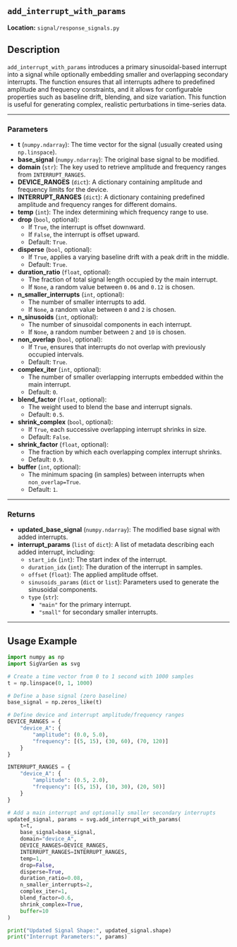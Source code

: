 ## `add_interrupt_with_params`

**Location:** `signal/response_signals.py`

## Description

`add_interrupt_with_params` introduces a primary sinusoidal-based interrupt into a signal while optionally embedding smaller and overlapping secondary interrupts. The function ensures that all interrupts adhere to predefined amplitude and frequency constraints, and it allows for configurable properties such as baseline drift, blending, and size variation. This function is useful for generating complex, realistic perturbations in time-series data.

---

### Parameters

- **t** (`numpy.ndarray`): The time vector for the signal (usually created using `np.linspace`).  
- **base_signal** (`numpy.ndarray`): The original base signal to be modified.  
- **domain** (`str`): The key used to retrieve amplitude and frequency ranges from `INTERRUPT_RANGES`.  
- **DEVICE_RANGES** (`dict`): A dictionary containing amplitude and frequency limits for the device.  
- **INTERRUPT_RANGES** (`dict`): A dictionary containing predefined amplitude and frequency ranges for different domains.  
- **temp** (`int`): The index determining which frequency range to use.  
- **drop** (`bool`, optional):  
  - If `True`, the interrupt is offset downward.  
  - If `False`, the interrupt is offset upward.  
  - Default: `True`.  
- **disperse** (`bool`, optional):  
  - If `True`, applies a varying baseline drift with a peak drift in the middle.  
  - Default: `True`.  
- **duration_ratio** (`float`, optional):  
  - The fraction of total signal length occupied by the main interrupt.  
  - If `None`, a random value between `0.06` and `0.12` is chosen.  
- **n_smaller_interrupts** (`int`, optional):  
  - The number of smaller interrupts to add.  
  - If `None`, a random value between `0` and `2` is chosen.  
- **n_sinusoids** (`int`, optional):  
  - The number of sinusoidal components in each interrupt.  
  - If `None`, a random number between `2` and `10` is chosen.  
- **non_overlap** (`bool`, optional):  
  - If `True`, ensures that interrupts do not overlap with previously occupied intervals.  
  - Default: `True`.  
- **complex_iter** (`int`, optional):  
  - The number of smaller overlapping interrupts embedded within the main interrupt.  
  - Default: `0`.  
- **blend_factor** (`float`, optional):  
  - The weight used to blend the base and interrupt signals.  
  - Default: `0.5`.  
- **shrink_complex** (`bool`, optional):  
  - If `True`, each successive overlapping interrupt shrinks in size.  
  - Default: `False`.  
- **shrink_factor** (`float`, optional):  
  - The fraction by which each overlapping complex interrupt shrinks.  
  - Default: `0.9`.  
- **buffer** (`int`, optional):  
  - The minimum spacing (in samples) between interrupts when `non_overlap=True`.  
  - Default: `1`.

---

### Returns

- **updated_base_signal** (`numpy.ndarray`): The modified base signal with added interrupts.  
- **interrupt_params** (`list` of `dict`): A list of metadata describing each added interrupt, including:
  - `start_idx` (`int`): The start index of the interrupt.
  - `duration_idx` (`int`): The duration of the interrupt in samples.
  - `offset` (`float`): The applied amplitude offset.
  - `sinusoids_params` (`dict` or `list`): Parameters used to generate the sinusoidal components.
  - `type` (`str`):  
    - `"main"` for the primary interrupt.  
    - `"small"` for secondary smaller interrupts.  

---

## Usage Example

```python
import numpy as np
import SigVarGen as svg

# Create a time vector from 0 to 1 second with 1000 samples
t = np.linspace(0, 1, 1000)

# Define a base signal (zero baseline)
base_signal = np.zeros_like(t)

# Define device and interrupt amplitude/frequency ranges
DEVICE_RANGES = {
    "device_A": {
        "amplitude": (0.0, 5.0),
        "frequency": [(5, 15), (30, 60), (70, 120)]
    }
}

INTERRUPT_RANGES = {
    "device_A": {
        "amplitude": (0.5, 2.0),
        "frequency": [(5, 15), (10, 30), (20, 50)]
    }
}

# Add a main interrupt and optionally smaller secondary interrupts
updated_signal, params = svg.add_interrupt_with_params(
    t=t,
    base_signal=base_signal,
    domain="device_A",
    DEVICE_RANGES=DEVICE_RANGES,
    INTERRUPT_RANGES=INTERRUPT_RANGES,
    temp=1,
    drop=False,
    disperse=True,
    duration_ratio=0.08,
    n_smaller_interrupts=2,
    complex_iter=1,
    blend_factor=0.6,
    shrink_complex=True,
    buffer=10
)

print("Updated Signal Shape:", updated_signal.shape)
print("Interrupt Parameters:", params)
```
